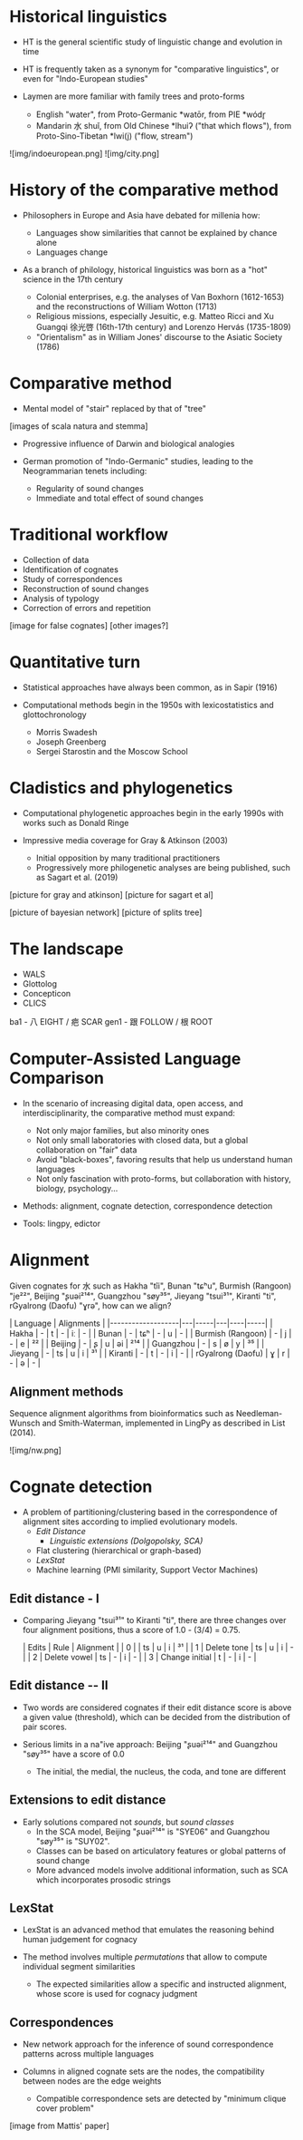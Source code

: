 # Historical linguistics

- HT is the general scientific study of linguistic change and evolution
  in time
  
- HT is frequently taken as a synonym for "comparative linguistics",
  or even for "Indo-European studies"
  
- Laymen are more familiar with family trees and proto-forms
  - English "water", from Proto-Germanic \*watōr, from PIE \*wódr̥
  - Mandarin 水 shuǐ, from Old Chinese \*lhuiʔ ("that which flows"),
    from Proto-Sino-Tibetan \*lwi(j) ("flow, stream")

![img/indoeuropean.png]
![img/city.png]
    
# History of the comparative method

- Philosophers in Europe and Asia have debated for millenia how:
  - Languages show similarities that cannot be explained
    by chance alone
  - Languages change

- As a branch of philology, historical linguistics was born as
  a "hot" science in the 17th century
  - Colonial enterprises, e.g. the analyses of Van Boxhorn (1612-1653)
    and the reconstructions of William Wotton (1713)
  - Religious missions, especially Jesuitic, e.g. Matteo Ricci and
    Xu Guangqi 徐光啓 (16th-17th century) and Lorenzo Hervás (1735-1809)
  - "Orientalism" as in William Jones' discourse to the Asiatic
    Society (1786)

# Comparative method

- Mental model of "stair" replaced by that of "tree"

[images of scala natura and stemma]

- Progressive influence of Darwin and biological analogies

- German promotion of "Indo-Germanic" studies, leading to the
  Neogrammarian tenets including:
  - Regularity of sound changes
  - Immediate and total effect of sound changes

# Traditional workflow

- Collection of data
- Identification of cognates
- Study of correspondences
- Reconstruction of sound changes
- Analysis of typology
- Correction of errors and repetition

[image for false cognates]
[other images?]

# Quantitative turn

- Statistical approaches have always been common, as in
  Sapir (1916)

- Computational methods begin in the 1950s with lexicostatistics
  and glottochronology
  - Morris Swadesh
  - Joseph Greenberg
  - Sergei Starostin and the Moscow School

# Cladistics and phylogenetics

- Computational phylogenetic approaches begin in the early 1990s
  with works such as Donald Ringe

- Impressive media coverage for Gray & Atkinson (2003)
  - Initial opposition by many traditional practitioners
  - Progressively more philogenetic analyses are being published,
    such as Sagart et al. (2019)

[picture for gray and atkinson]
[picture for sagart et al]

[picture of bayesian network]
[picture of splits tree]

# The landscape

- WALS
- Glottolog
- Concepticon
- CLICS

ba1 - 八 EIGHT / 疤 SCAR
gen1 - 跟 FOLLOW / 根 ROOT

# Computer-Assisted Language Comparison

- In the scenario of increasing digital data, open access,
  and interdisciplinarity, the comparative method must expand:
  - Not only major families, but also minority ones
  - Not only small laboratories with closed data, but a global
    collaboration on "fair" data
  - Avoid "black-boxes", favoring results that help us understand
    human languages
  - Not only fascination with proto-forms, but collaboration
    with history, biology, psychology...

- Methods: alignment, cognate detection, correspondence detection
- Tools: lingpy, edictor
    
# Alignment

Given cognates for 水 such as Hakha "tîi", Bunan "tɕʰu",
Burmish (Rangoon) "je²²", Beijing "ʂuəi²¹⁴", Guangzhou "søy³⁵",
Jieyang "tsui³¹", Kiranti "ti", rGyalrong (Daofu) "ɣrə",
how can we align?

  | Language          | Alignments             |
  |-------------------|---|-----|---|----|-----|
  | Hakha             | - | t   | - | iː | -   |
  | Bunan             | - | tɕʰ | - | u  | -   |
  | Burmish (Rangoon) | - | j   | - | e  | ²²  |
  | Beijing           | - | ʂ   | u | əi | ²¹⁴ |
  | Guangzhou         | - | s   | ø | y  | ³⁵  |
  | Jieyang           | - | ts  | u | i  | ³¹  |
  | Kiranti           | - | t   | - | i  | -   |
  | rGyalrong (Daofu) | ɣ | r   | - | ə  | -   |

## Alignment methods

Sequence alignment algorithms from bioinformatics such as
Needleman-Wunsch and Smith-Waterman, implemented in LingPy
as described in List (2014).

![img/nw.png]

# Cognate detection

- A problem of partitioning/clustering based in the correspondence
of alignment sites according to implied evolutionary models.
  - *Edit Distance*
    - *Linguistic extensions (Dolgopolsky, SCA)*
  - Flat clustering (hierarchical or graph-based)
  - *LexStat*
  - Machine learning (PMI similarity, Support Vector Machines)

## Edit distance - I

- Comparing Jieyang "tsui³¹" to Kiranti "ti", there are three
changes over four alignment positions, thus a score of
1.0 - (3/4) = 0.75.

  | Edits | Rule           | Alignment          |
  | 0     |                | ts  | u | i  | ³¹  |
  | 1     | Delete tone    | ts  | u | i  | -   |
  | 2     | Delete vowel   | ts  | - | i  | -   |
  | 3     | Change initial | t   | - | i  | -   |

## Edit distance -- II

- Two words are considered cognates if their edit distance score
is above a given value (threshold), which can be decided from
the distribution of pair scores.

- Serious limits in a na"ive approach: Beijing "ʂuəi²¹⁴" and
Guangzhou "søy³⁵" have a score of 0.0
  - The initial, the medial, the nucleus, the coda, and tone are different

## Extensions to edit distance

- Early solutions compared not *sounds*, but *sound classes*
  - In the SCA model, Beijing "ʂuəi²¹⁴" is "SYE06" and
    Guangzhou "søy³⁵" is "SUY02".
  - Classes can be based on articulatory features or global
    patterns of sound change
  - More advanced models involve additional information,
    such as SCA which incorporates prosodic strings

## LexStat

- LexStat is an advanced method that emulates the reasoning
  behind human judgement for cognacy
  
- The method involves multiple *permutations* that allow to
  compute individual segment similarities
  - The expected similarities allow a specific and instructed
    alignment, whose score is used for cognacy judgment

## Correspondences

- New network approach for the inference of sound correspondence
  patterns across multiple languages

- Columns in aligned cognate sets are the nodes, the compatibility
  between nodes are the edge weights
  - Compatible correspondence sets are detected by
    "minimum clique cover problem"

[image from Mattis' paper]